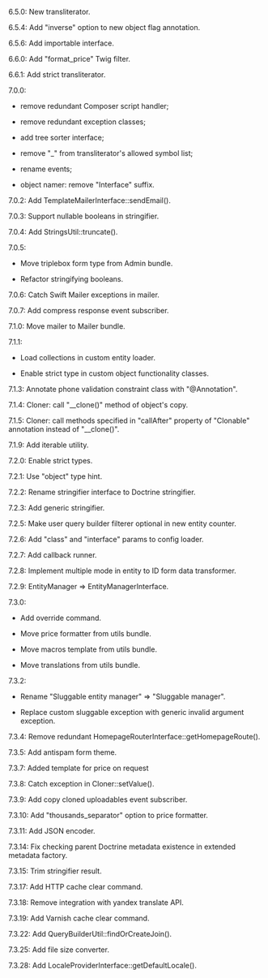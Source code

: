 6.5.0: New transliterator.

6.5.4: Add "inverse" option to new object flag annotation.

6.5.6: Add importable interface.

6.6.0: Add "format_price" Twig filter.

6.6.1: Add strict transliterator.

7.0.0: 

- remove redundant Composer script handler;

- remove redundant exception classes;

- add tree sorter interface;

- remove "_" from transliterator's allowed symbol list;

- rename events;

- object namer: remove "Interface" suffix.

7.0.2: Add TemplateMailerInterface::sendEmail().

7.0.3: Support nullable booleans in stringifier.

7.0.4: Add StringsUtil::truncate().

7.0.5:
 
- Move triplebox form type from Admin bundle.

- Refactor stringifying booleans.

7.0.6: Catch Swift Mailer exceptions in mailer.

7.0.7: Add compress response event subscriber.

7.1.0: Move mailer to Mailer bundle.

7.1.1: 

- Load collections in custom entity loader.

- Enable strict type in custom object functionality classes.

7.1.3: Annotate phone validation constraint class with "@Annotation".

7.1.4: Cloner: call "__clone()" method of object's copy.

7.1.5: Cloner: call methods specified in "callAfter" property of "Clonable" annotation instead of "__clone()".

7.1.9: Add iterable utility.

7.2.0: Enable strict types.

7.2.1: Use "object" type hint.

7.2.2: Rename stringifier interface to Doctrine stringifier.

7.2.3: Add generic stringifier.

7.2.5: Make user query builder filterer optional in new entity counter.

7.2.6: Add "class" and "interface" params to config loader.

7.2.7: Add callback runner.

7.2.8: Implement multiple mode in entity to ID form data transformer.

7.2.9: EntityManager => EntityManagerInterface.

7.3.0:

- Add override command.

- Move price formatter from utils bundle.

- Move macros template from utils bundle.

- Move translations from utils bundle.

7.3.2:

- Rename "Sluggable entity manager" => "Sluggable manager".

- Replace custom sluggable exception with generic invalid argument exception.

7.3.4: Remove redundant HomepageRouterInterface::getHomepageRoute().

7.3.5: Add antispam form theme.

7.3.7: Added template for price on request

7.3.8: Catch exception in Cloner::setValue().

7.3.9: Add copy cloned uploadables event subscriber.

7.3.10: Add "thousands_separator" option to price formatter.

7.3.11: Add JSON encoder.

7.3.14: Fix checking parent Doctrine metadata existence in extended metadata factory.

7.3.15: Trim stringifier result.

7.3.17: Add HTTP cache clear command.

7.3.18: Remove integration with yandex translate API.

7.3.19: Add Varnish cache clear command.

7.3.22: Add QueryBuilderUtil::findOrCreateJoin().

7.3.25: Add file size converter.

7.3.28: Add LocaleProviderInterface::getDefaultLocale().
